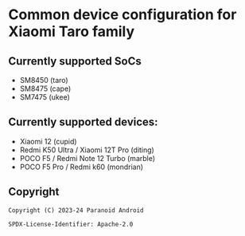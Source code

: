 # Common device configuration for Xiaomi Taro family

## Currently supported SoCs

- SM8450 (taro)
- SM8475 (cape)
- SM7475 (ukee)

## Currently supported devices:

- Xiaomi 12 (cupid)
- Redmi K50 Ultra / Xiaomi 12T Pro (diting)
- POCO F5 / Redmi Note 12 Turbo (marble)
- POCO F5 Pro / Redmi k60 (mondrian)

## Copyright

```
Copyright (C) 2023-24 Paranoid Android

SPDX-License-Identifier: Apache-2.0
```
